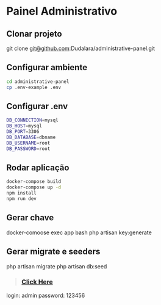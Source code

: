 # Painel Administrativo

## Clonar projeto
git clone git@github.com:Dudalara/administrative-panel.git

## Configurar ambiente
```bash
cd administrative-panel
cp .env-example .env
```
## Configurar .env
```bash
DB_CONNECTION=mysql
DB_HOST=mysql
DB_PORT=3306
DB_DATABASE=dbname
DB_USERNAME=root
DB_PASSWORD=root
```
## Rodar aplicação
```bash
docker-compose build
docker-compose up -d
npm install 
npm run dev 
```

## Gerar chave
docker-comoose exec app bash
php artisan key:generate 

## Gerar migrate e seeders
php artisan migrate
php artisan db:seed

> ### [Click Here](http://localhost:8989)

login: admin
password: 123456
